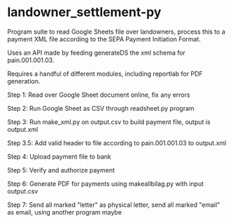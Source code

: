 # landowner_settlement-py

Program suite to read Google Sheets file over landowners, process this to a payment XML file according to the SEPA Payment Initiation Format.

Uses an API made by feeding generateDS the xml schema for pain.001.001.03.

Requires a handful of different modules, including reportlab for PDF generation.


Step 1: Read over Google Sheet document online, fix any errors

Step 2: Run Google Sheet as CSV through readsheet.py program

Step 3: Run make_xml.py on output.csv to build payment file, output is output.xml

Step 3.5: Add valid header to file according to pain.001.001.03 to output.xml

Step 4: Upload payment file to bank

Step 5: Verify and authorize payment

Step 6: Generate PDF for payments using makeallbilag.py with input output.csv

Step 7: Send all marked "letter" as physical letter, send all marked "email" as email, using another program maybe